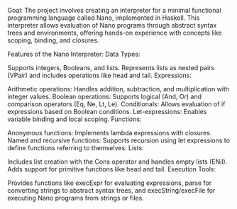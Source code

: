 Goal: The project involves creating an interpreter for a minimal functional programming language called Nano, implemented in Haskell. This interpreter allows evaluation of Nano programs through abstract syntax trees and environments, offering hands-on experience with concepts like scoping, binding, and closures.

Features of the Nano Interpreter:
Data Types:

Supports integers, Booleans, and lists.
Represents lists as nested pairs (VPair) and includes operations like head and tail.
Expressions:

Arithmetic operations: Handles addition, subtraction, and multiplication with integer values.
Boolean operations: Supports logical (And, Or) and comparison operators (Eq, Ne, Lt, Le).
Conditionals: Allows evaluation of if expressions based on Boolean conditions.
Let-expressions: Enables variable binding and local scoping.
Functions:

Anonymous functions: Implements lambda expressions with closures.
Named and recursive functions: Supports recursion using let expressions to define functions referring to themselves.
Lists:

Includes list creation with the Cons operator and handles empty lists (ENil).
Adds support for primitive functions like head and tail.
Execution Tools:

Provides functions like execExpr for evaluating expressions, parse for converting strings to abstract syntax trees, and execString/execFile for executing Nano programs from strings or files.
